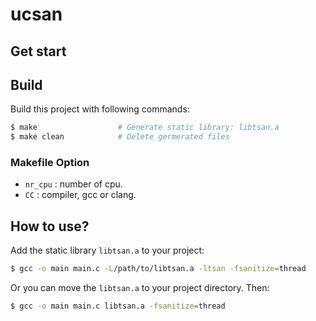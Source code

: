 # ucsan

## Get start

## Build

Build this project with following commands:

```bash
$ make                  # Generate static library: libtsan.a
$ make clean            # Delete germerated files
```

### Makefile Option

* `nr_cpu` : number of cpu.
* `CC` : compiler, gcc or clang.

## How to use?

Add the static library `libtsan.a` to your project:

```bash
$ gcc -o main main.c -L/path/to/libtsan.a -ltsan -fsanitize=thread
```

Or you can move the `libtsan.a` to your project directory. Then:

```bash
$ gcc -o main main.c libtsan.a -fsanitize=thread
```
